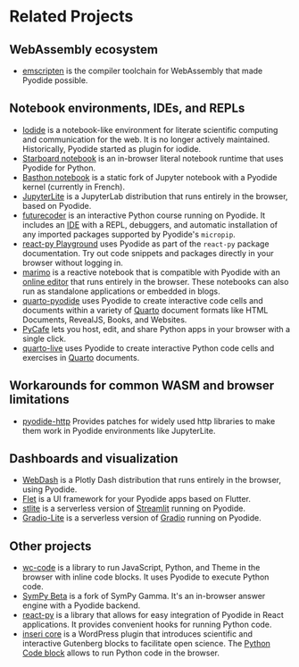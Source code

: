 # Related Projects

## WebAssembly ecosystem

- [emscripten](https://emscripten.org/) is the compiler toolchain for WebAssembly
  that made Pyodide possible.

## Notebook environments, IDEs, and REPLs

- [Iodide](https://github.com/iodide-project/iodide) is a notebook-like
  environment for literate scientific computing and communication for the
  web. It is no longer actively maintained. Historically, Pyodide started
  as plugin for iodide.
- [Starboard notebook](https://github.com/gzuidhof/starboard-notebook) is an
  in-browser literal notebook runtime that uses Pyodide for Python.
- [Basthon notebook](https://notebook.basthon.fr/) is a static fork of Jupyter
  notebook with a Pyodide kernel (currently in French).
- [JupyterLite](https://github.com/jupyterlite/jupyterlite) is a JupyterLab
  distribution that runs entirely in the browser, based on Pyodide.
- [futurecoder](https://futurecoder.io/) is an interactive Python
  course running on Pyodide. It includes an
  [IDE](https://futurecoder.io/course/#ide) with a REPL,
  debuggers, and automatic installation of
  any imported packages supported by Pyodide's `micropip`.
- [react-py Playground](https://elilambnz.github.io/react-py/playground) uses Pyodide as part of the `react-py` package documentation. Try out code snippets and packages directly in your browser without logging in.
- [marimo](https://github.com/marimo-team/marimo) is a reactive notebook that is compatible with Pyodide with an [online editor](https://marimo.app/) that runs entirely in the browser. These notebooks can also run as standalone applications or embedded in blogs.
- [quarto-pyodide](https://github.com/coatless-quarto/pyodide) uses Pyodide
  to create interactive code cells and documents within a variety of
  [Quarto](https://quarto.org/) document formats like
  HTML Documents, RevealJS, Books, and Websites.
- [PyCafe](https://py.cafe) lets you host, edit, and share Python apps in your browser with a single click.
- [quarto-live](https://github.com/r-wasm/quarto-live) uses Pyodide
  to create interactive Python code cells and exercises in [Quarto](https://quarto.org/) documents.

## Workarounds for common WASM and browser limitations

- [pyodide-http](https://github.com/koenvo/pyodide-http) Provides patches for
  widely used http libraries to make them work in Pyodide environments like
  JupyterLite.

## Dashboards and visualization

- [WebDash](https://github.com/ibdafna/webdash) is a Plotly Dash distribution
  that runs entirely in the browser, using Pyodide.
- [Flet](https://flet.dev) is a UI framework for your Pyodide apps based on Flutter.
- [stlite](https://github.com/whitphx/stlite) is a serverless version of [Streamlit](https://streamlit.io/) running on Pyodide.
- [Gradio-Lite](https://www.gradio.app/guides/gradio-lite) is a serverless version of [Gradio](https://www.gradio.app/) running on Pyodide.

## Other projects

- [wc-code](https://github.com/vanillawc/wc-code) is a library to run
  JavaScript, Python, and Theme in the browser with inline code blocks.
  It uses Pyodide to execute Python code.
- [SymPy Beta](https://github.com/eagleoflqj/sympy_beta) is a fork of SymPy
  Gamma. It's an in-browser answer engine with a Pyodide backend.
- [react-py](https://github.com/elilambnz/react-py) is a library that allows for easy integration of Pyodide in React applications. It provides convenient hooks for running Python code.
- [inseri core](https://wordpress.org/plugins/inseri-core/) is a WordPress plugin that introduces scientific and interactive Gutenberg blocks to facilitate open science. The [Python Code block](https://docs.inseri.swiss/blocks/python/) allows to run Python code in the browser.
